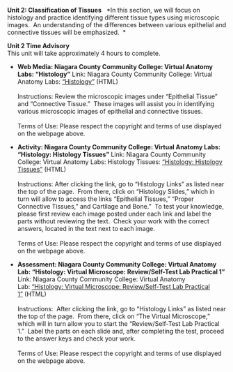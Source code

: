 **Unit 2: Classification of Tissues** <span id="2"></span> 
*In this section, we will focus on histology and practice identifying
different tissue types using microscopic images.  An understanding of
the differences between various epithelial and connective tissues will
be emphasized.  *

**Unit 2 Time Advisory**  
This unit will take approximately 4 hours to complete.

-   **Web Media: Niagara County Community College: Virtual Anatomy Labs:
    “Histology”**
    Link: Niagara County Community College: Virtual Anatomy Labs:
    [“Histology”](http://www.niagaracc.suny.edu/academics/shm/val/histology.html)
    (HTML)  
        
     Instructions: Review the microscopic images under “Epithelial
    Tissue” and “Connective Tissue.”  These images will assist you in
    identifying various microscopic images of epithelial and connective
    tissues.  
        
     Terms of Use: Please respect the copyright and terms of use
    displayed on the webpage above.

-   **Activity: Niagara County Community College: Virtual Anatomy Labs:
    “Histology: Histology Tissues”**
    Link: Niagara County Community College: Virtual Anatomy Labs:
    Histology Tissues: [“Histology: Histology
    Tissues”](http://www.niagaracc.suny.edu/academics/shm/val/index.html)
    (HTML)  
        
     Instructions: After clicking the link, go to “Histology Links” as
    listed near the top of the page.  From there, click on “Histology
    Slides,” which in turn will allow to access the links “Epithelial
    Tissues,” “Proper Connective Tissues,” and Cartilage and Bone.”  To
    test your knowledge, please first review each image posted under
    each link and label the parts without reviewing the text.  Check
    your work with the correct answers, located in the text next to each
    image.  
        
     Terms of Use: Please respect the copyright and terms of use
    displayed on the webpage above.

-   **Assessment: Niagara County Community College: Virtual Anatomy Lab:
    “Histology: Virtual Microscope: Review/Self-Test Lab Practical 1”**
    Link: Niagara County Community College: Virtual Anatomy
    Lab: [“Histology: Virtual Microscope: Review/Self-Test Lab Practical
    1”](http://www.niagaracc.suny.edu/academics/shm/val/index.html) (HTML)  
        
     Instructions:  After clicking the link, go to “Histology Links” as
    listed near the top of the page.  From there, click on “The Virtual
    Microscope,” which will in turn allow you to start the
    “Review/Self-Test Lab Practical 1.”  Label the parts on each slide
    and, after completing the test, proceed to the answer keys and check
    your work.  
        
     Terms of Use: Please respect the copyright and terms of use
    displayed on the webpage above.


